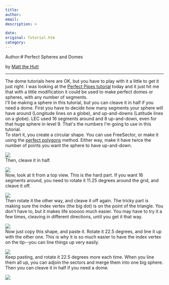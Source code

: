 ```yaml
---
title: 
author: 
email: 
description: >

date: 
original: Tutorial.htm
category: 
---
```


Author:# Perfect Spheres and Domes

by [Matt the Hutt](mailto:matt_the_hutt@hotmail.com)

-----

The dome tutorials here are OK, but you have to play with it a little to
get it just right. I was looking at the [Perfect Pipes
tutorial](http://198.92.131.4/tutorials/pipes/perfectpipes.htm) today
and it just hit me that with a little modification it could be used to
make perfect domes or spheres, with any number of segments.  
I'll be making a sphere in this tutorial, but you can cleave it in half
if you need a dome. First you have to decide how many segments your
sphere will have around (Longitude lines on a globe), and up-and-downs
(Latitude lines on a globe). LEC used 16 segments around and 8
up-and-down, even for that huge sphere in level 9. That's the numbers
I'm going to use in this tutorial.  
To start it, you create a circular shape. You can use FreeSector, or
make it using the [perfect
polygons](http://198.92.131.4/tutorials/polygon/tutor.htm) method.
Either way, make it have twice the number of points you want the sphere
to have up-and-down.  
  
![](Tut1.jpg)  
Then, cleave it in half.  
  
![](Tut2.jpg)  
Now, look at it from a top view. This is the hard part. If you want 16
segments around, you need to rotate it 11.25 degrees around the grid,
and cleave it off.  
  
![](Tut3.jpg)  
Then rotate it the other way, and cleave it off again. The tricky part
is making sure the index vertex (the big dot) is on the point of the
triangle. You don't have to, but it makes life sooooo much easier. You
may have to try it a few times, cleaving in different directions, until
you get it that way.  
  
![](Tut4.jpg)  
Now just copy this shape, and paste it. Rotate it 22.5 degrees, and line
it up with the other one. This is why it is so much easier to have the
index vertex on the tip--you can line things up very easily.  
  
![](Tut5.jpg)  
Keep pasting, and rotate it 22.5 degrees more each time. When you line
them all up, you can adjoin the sectors and merge them into one big
sphere. Then you can cleave it in half if you need a dome.  
  
![](Tut6.jpg)
